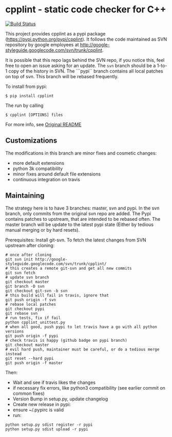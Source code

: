 # cpplint - static code checker for C++

[![Build Status](https://travis-ci.org/tkruse/cpplint.svg)](https://travis-ci.org/tkruse/cpplint)

This project provides cpplint as a pypi package
(https://pypi.python.org/pypi/cpplint). It follows the code maintained as SVN
repository by google employees at
http://google-styleguide.googlecode.com/svn/trunk/cpplint.


It is possible that this repo lags behind the SVN repo, if you notice this,
feel free to open an issue asking for an update.
The ```svn``` branch should be a 1-to-1 copy of the history in SVN.
The ```pypi`` branch contains all local patches on top of svn.
This branch will be rebased frequently.

To install from pypi:

```
$ pip install cpplint
```

The run by calling
```
$ cpplint [OPTIONS] files
```

For more info, see [Original README](README)

## Customizations

The modifications in this branch are minor fixes and cosmetic changes:

- more default extensions
- python 3k compatibility
- minor fixes around default file extensions
- continuous integration on travis

## Maintaining

The strategy here is to have 3 branches: master, svn and pypi.
In the svn branch, only commits from the original svn repo are added.
The Pypi contains patches to upstream, that are intended to be rebased often.
The master branch will be update to the latest pypi state (Either by tedious
manual merging or by hard resets).

Prerequisites: Install git-svn.
To fetch the latest changes from SVN upstream after cloning:

```
# once after cloning
git svn init http://google-styleguide.googlecode.com/svn/trunk/cpplint/
# this creates a remote git-svn and get all new commits
git svn fetch
# update svn branch
git checkout master
git branch -D svn
git checkout git-svn -b svn
# this build will fail in travis, ignore that
git push origin -f svn
# rebase local patches
git checkout pypi
git rebase svn
# run tests, fix if fail
python cpplint_unittest.py
# when all good, push pypi to let travis have a go with all python versions
git push origin -f pypi
# check travis is happy (github badge on pypi branch)
git checkout master
# evil hard push, maintainer must be careful, or do a tedious merge instead
git reset --hard pypi
git push origin -f master
```

Then:
- Wait and see if travis likes the changes
- if necessary fix errors, like python3 compatibility (see earlier commit on common fixes)
- Version Bump in setup.py, update changelog
- Create new release in pypi:
 - ensure ~/.pypirc is valid
 - run:
```
python setup.py sdist register -r pypi
python setup.py sdist upload -r pypi
 ```
